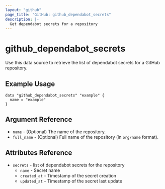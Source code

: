 ```yaml
---
layout: "github"
page_title: "GitHub: github_dependabot_secrets"
description: |-
  Get dependabot secrets for a repository
---
```


# github\_dependabot\_secrets

Use this data source to retrieve the list of dependabot secrets for a GitHub repository.

## Example Usage

```hcl
data "github_dependabot_secrets" "example" {
  name = "example"
}
```

## Argument Reference

 * `name` - (Optional) The name of the repository.
 * `full_name` - (Optional) Full name of the repository (in `org/name` format).

## Attributes Reference

 * `secrets` - list of dependabot secrets for the repository
   * `name` - Secret name
   * `created_at` - Timestamp of the secret creation
   * `updated_at` - Timestamp of the secret last update
 
